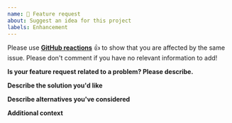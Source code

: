 ```yaml
---
name: 🚀 Feature request
about: Suggest an idea for this project
labels: Enhancement
---
```


<!--
Guidelines for submitting issues:

* Please search the existing issues first, it's likely that your issue was already reported or even fixed.
* This repository is *only* for issues within the Nextcloud Notes Android app
-->
Please use **[GitHub reactions](https://blog.github.com/2016-03-10-add-reactions-to-pull-requests-issues-and-comments/)** 👍 to show that you are affected by the same issue. Please don't comment if you have no relevant information to add!

**Is your feature request related to a problem? Please describe.**
<!-- A clear and concise description of what the problem is. Ex. I'm always frustrated when […] -->

**Describe the solution you'd like**
<!-- A clear and concise description of what you want to happen. -->

**Describe alternatives you've considered**
<!-- A clear and concise description of any alternative solutions or features you've considered. -->

**Additional context**
<!-- Add any other context or screenshots about the feature request here. -->
